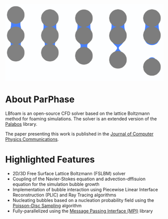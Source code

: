 ![Image of 2D particle interactions by ParPhase](imgs/NC.png)

# About ParPhase

LBfoam is an open-source CFD solver based on the lattice Boltzmann method for foaming simulations. The solver is an extended version of the [Palabos](https://palabos.unige.ch/) library.

The paper presenting this work is published in the [Journal of Computer Physics Communications](https://www.sciencedirect.com/science/article/pii/S001046552030343X).

# Highlighted Features

* 2D/3D Free Surface Lattice Boltzmann (FSLBM) solver
* Coupling of the Navier-Stokes equation and advection-dffisuion equation for the simulation bubble growth
* Implementation of bubble interaction using Piecewise Linear Interface Reconstruction (PLIC) and Ray Tracing algorithms
* Nucleating bubbles based on a nucleation probability field using the [Poisson-Disc Sampling](https://en.wikipedia.org/wiki/Poisson_sampling) algorithm
* Fully-parallelized using the [Message Passing Interface (MPI)](https://www.open-mpi.org/) library
